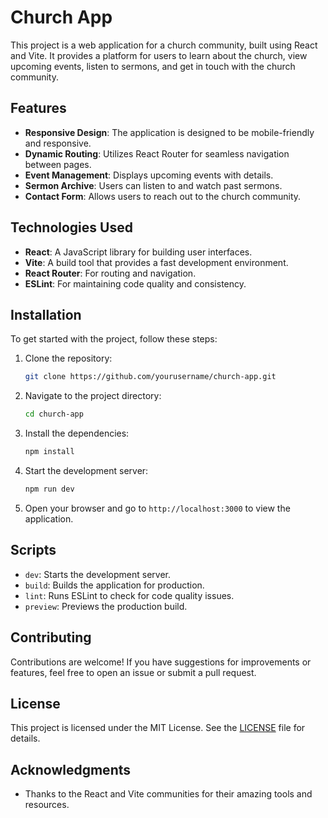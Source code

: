 # Church App

This project is a web application for a church community, built using React and Vite. It provides a platform for users to learn about the church, view upcoming events, listen to sermons, and get in touch with the church community.

## Features

- **Responsive Design**: The application is designed to be mobile-friendly and responsive.
- **Dynamic Routing**: Utilizes React Router for seamless navigation between pages.
- **Event Management**: Displays upcoming events with details.
- **Sermon Archive**: Users can listen to and watch past sermons.
- **Contact Form**: Allows users to reach out to the church community.

## Technologies Used

- **React**: A JavaScript library for building user interfaces.
- **Vite**: A build tool that provides a fast development environment.
- **React Router**: For routing and navigation.
- **ESLint**: For maintaining code quality and consistency.

## Installation

To get started with the project, follow these steps:

1. Clone the repository:

   ```bash
   git clone https://github.com/yourusername/church-app.git
   ```

2. Navigate to the project directory:

   ```bash
   cd church-app
   ```

3. Install the dependencies:

   ```bash
   npm install
   ```

4. Start the development server:

   ```bash
   npm run dev
   ```

5. Open your browser and go to `http://localhost:3000` to view the application.

## Scripts

- `dev`: Starts the development server.
- `build`: Builds the application for production.
- `lint`: Runs ESLint to check for code quality issues.
- `preview`: Previews the production build.

## Contributing

Contributions are welcome! If you have suggestions for improvements or features, feel free to open an issue or submit a pull request.

## License

This project is licensed under the MIT License. See the [LICENSE](LICENSE) file for details.

## Acknowledgments

- Thanks to the React and Vite communities for their amazing tools and resources.
